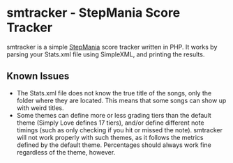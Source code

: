 smtracker - StepMania Score Tracker
=====

smtracker is a simple [StepMania][sm] score tracker written in PHP. It
works by parsing your Stats.xml file using SimpleXML, and printing the
results.

Known Issues
-----

* The Stats.xml file does not know the true title of the songs, only
the folder where they are located. This means that some songs can show
up with weird titles.
* Some themes can define more or less grading tiers than the default
theme (Simply Love defines 17 tiers), and/or define different note
timings (such as only checking if you hit or missed the note).
smtracker will not work properly with such themes, as it follows the
metrics defined by the default theme. Percentages should always work
fine regardless of the theme, however.

[sm]: http://www.stepmania.com/
